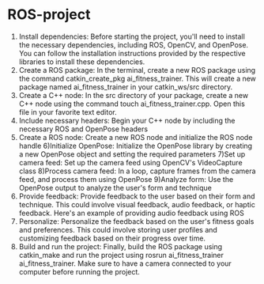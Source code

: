 # ROS-project

1) Install dependencies: Before starting the project, you'll need to install the necessary dependencies, including ROS, OpenCV, and OpenPose. You can follow the installation instructions provided by the respective libraries to install these dependencies.
2) Create a ROS package: In the terminal, create a new ROS package using the command catkin_create_pkg ai_fitness_trainer. This will create a new package named ai_fitness_trainer in your catkin_ws/src directory.
3) Create a C++ node: In the src directory of your package, create a new C++ node using the command touch ai_fitness_trainer.cpp. Open this file in your favorite text editor.
4) Include necessary headers: Begin your C++ node by including the necessary ROS and OpenPose headers
5) Create a ROS node: Create a new ROS node and initialize the ROS node handle
6)Initialize OpenPose: Initialize the OpenPose library by creating a new OpenPose object and setting the required parameters
7)Set up camera feed: Set up the camera feed using OpenCV's VideoCapture class
8)Process camera feed: In a loop, capture frames from the camera feed, and process them using OpenPose
9)Analyze form: Use the OpenPose output to analyze the user's form and technique
10) Provide feedback: Provide feedback to the user based on their form and technique. This could involve visual feedback, audio feedback, or haptic feedback. Here's an example of providing audio feedback using ROS
11) Personalize: Personalize the feedback based on the user's fitness goals and preferences. This could involve storing user profiles and customizing feedback based on their progress over time.
12) Build and run the project: Finally, build the ROS package using catkin_make and run the project using rosrun ai_fitness_trainer ai_fitness_trainer. Make sure to have a camera connected to your computer before running the project.



